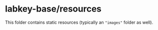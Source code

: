 # labkey-base/resources

This folder contains static resources (typically an `"images"` folder as well).
